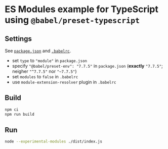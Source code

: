 # ES Modules example for TypeScript using `@babel/preset-typescript`

## Settings

See [`package.json`](./package.json) and [`.babelrc`](./.babelrc).

* set `type` to `"module"` in `package.json`
* specify `"@babel/preset-env": "7.7.5"` in `package.json` (**exactly** `"7.7.5"`; neigher `"^7.7.5"` nor `"~7.7.5"`)
* set `modules` to `false` in `.babelrc`
* use `module-extension-resolver` plugin in `.babelrc`

## Build

```bash
npm ci
npm run build
```

## Run

```bash
node --experimental-modules ./dist/index.js
```
